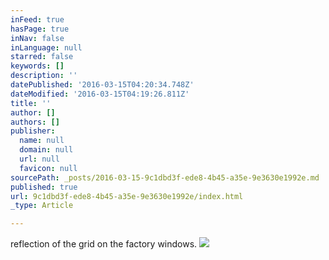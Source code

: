 ```yaml
---
inFeed: true
hasPage: true
inNav: false
inLanguage: null
starred: false
keywords: []
description: ''
datePublished: '2016-03-15T04:20:34.748Z'
dateModified: '2016-03-15T04:19:26.811Z'
title: ''
author: []
authors: []
publisher:
  name: null
  domain: null
  url: null
  favicon: null
sourcePath: _posts/2016-03-15-9c1dbd3f-ede8-4b45-a35e-9e3630e1992e.md
published: true
url: 9c1dbd3f-ede8-4b45-a35e-9e3630e1992e/index.html
_type: Article

---
```

reflection of the grid on the factory windows. ![](https://the-grid-user-content.s3-us-west-2.amazonaws.com/570690ce-e20e-40b8-82b3-11aea169d254.jpg)